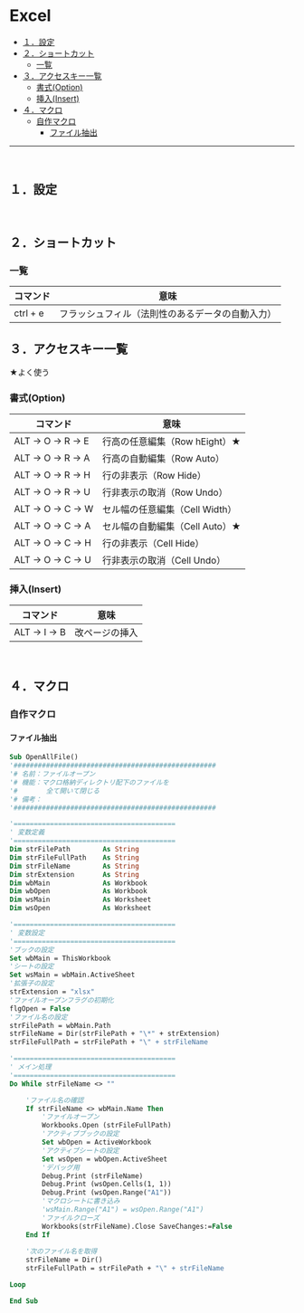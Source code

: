 # Excel

<!-- TOC -->

- [１．設定](#１．設定)
- [２．ショートカット](#２．ショートカット)
    - [一覧](#一覧)
- [３．アクセスキー一覧](#３．アクセスキー一覧)
    - [書式(Option)](#書式option)
    - [挿入(Insert)](#挿入insert)
- [４．マクロ](#４．マクロ)
    - [自作マクロ](#自作マクロ)
        - [ファイル抽出](#ファイル抽出)

<!-- /TOC -->
---
<br>
<!-- NEXT INDENT -->

<a id="markdown-１．設定" name="１．設定"></a>
## １．設定

<br>
<!-- NEXT INDENT -->

<a id="markdown-２．ショートカット" name="２．ショートカット"></a>
## ２．ショートカット

<a id="markdown-一覧" name="一覧"></a>
### 一覧
| コマンド | 意味 |
| ---- | ---- |
| ctrl + e | フラッシュフィル（法則性のあるデータの自動入力） |

<a id="markdown-３．アクセスキー一覧" name="３．アクセスキー一覧"></a>
## ３．アクセスキー一覧

★よく使う

<a id="markdown-書式option" name="書式option"></a>
### 書式(Option)
| コマンド | 意味 |
| ---- | ---- |
| ALT → O → R → E | 行高の任意編集（Row hEight）★ |
| ALT → O → R → A | 行高の自動編集（Row Auto） |
| ALT → O → R → H | 行の非表示（Row Hide） |
| ALT → O → R → U | 行非表示の取消（Row Undo） |
| ALT → O → C → W | セル幅の任意編集（Cell Width） |
| ALT → O → C → A | セル幅の自動編集（Cell Auto）★ |
| ALT → O → C → H | 行の非表示（Cell Hide） |
| ALT → O → C → U | 行非表示の取消（Cell Undo） |

<a id="markdown-挿入insert" name="挿入insert"></a>
### 挿入(Insert)
|  コマンド  |  意味  |
| ---- | ---- |
| ALT → I → B | 改ページの挿入 |

<br>
<!-- NEXT INDENT -->

<a id="markdown-４．マクロ" name="４．マクロ"></a>
## ４．マクロ

<a id="markdown-自作マクロ" name="自作マクロ"></a>
### 自作マクロ

<a id="markdown-ファイル抽出" name="ファイル抽出"></a>
#### ファイル抽出

```vb
Sub OpenAllFile()
'##################################################
'# 名前：ファイルオープン
'# 機能：マクロ格納ディレクトリ配下のファイルを
'#       全て開いて閉じる
'# 備考：
'##################################################

'========================================
' 変数定義
'========================================
Dim strFilePath        As String
Dim strFileFullPath    As String
Dim strFileName        As String
Dim strExtension       As String
Dim wbMain             As Workbook
Dim wbOpen             As Workbook
Dim wsMain             As Worksheet
Dim wsOpen             As Worksheet

'========================================
' 変数設定
'========================================
'ブックの設定
Set wbMain = ThisWorkbook
'シートの設定
Set wsMain = wbMain.ActiveSheet
'拡張子の設定
strExtension = "xlsx"
'ファイルオープンフラグの初期化
flgOpen = False
'ファイル名の設定
strFilePath = wbMain.Path
strFileName = Dir(strFilePath + "\*" + strExtension)
strFileFullPath = strFilePath + "\" + strFileName

'========================================
' メイン処理
'========================================
Do While strFileName <> ""

    'ファイル名の確認
    If strFileName <> wbMain.Name Then
        'ファイルオープン
        Workbooks.Open (strFileFullPath)
        'アクティブブックの設定
        Set wbOpen = ActiveWorkbook
        'アクティブシートの設定
        Set wsOpen = wbOpen.ActiveSheet
        'デバッグ用
        Debug.Print (strFileName)
        Debug.Print (wsOpen.Cells(1, 1))
        Debug.Print (wsOpen.Range("A1"))
        'マクロシートに書き込み
        'wsMain.Range("A1") = wsOpen.Range("A1")
        'ファイルクローズ
        Workbooks(strFileName).Close SaveChanges:=False
    End If
    
    '次のファイル名を取得
    strFileName = Dir()
    strFileFullPath = strFilePath + "\" + strFileName

Loop

End Sub
```

<br>
<!-- NEXT INDENT -->